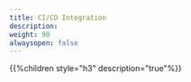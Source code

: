 ```yaml
---
title: CI/CD Integration
description:
weight: 90
alwaysopen: false
---
```


{{%children style="h3" description="true"%}}
